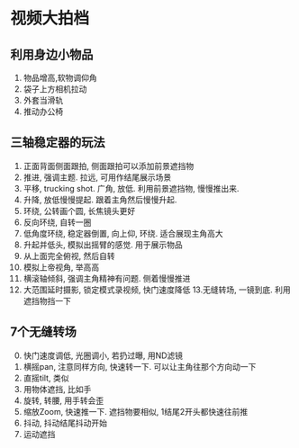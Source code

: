 # 视频大拍档

## 利用身边小物品
1.  物品增高,软物调仰角
2.  袋子上方相机拉动
3.  外套当滑轨
4.  推动办公椅

## 三轴稳定器的玩法
1.  正面背面侧面跟拍, 侧面跟拍可以添加前景遮挡物
2.  推进, 强调主题. 拉远, 可用作结尾展示场景
3.  平移, trucking shot. 广角, 放低.  利用前景遮挡物, 慢慢推出来. 
4.  升降, 放低慢慢提起. 跟着主角然后慢慢升起.
5.  环绕, 公转画个圆, 长焦镜头更好
6.  反向环绕, 自转一圈
7.  低角度环绕, 稳定器倒置, 向上仰, 环绕. 适合展现主角高大
8.  升起并低头, 模拟出摇臂的感觉. 用于展示物品
9.  从上面完全俯视, 然后自转
10. 模拟上帝视角, 举高高
11. 横滚轴倾斜, 强调主角精神有问题. 侧着慢慢推进
12. 大范围延时摄影, 锁定模式录视频, 快门速度降低
13.无缝转场, 一镜到底. 利用遮挡物挡一下

## 7个无缝转场
0.  快门速度调低, 光圈调小, 若扔过曝, 用ND滤镜
1.  横摇pan, 注意同样方向, 快速转一下. 可以让主角往那个方向动一下
2.  直摇tilt, 类似
3. 用物体遮挡, 比如手
4.  旋转, 转腰, 用手转会歪 
5.  缩放Zoom, 快速推一下. 遮挡物要相似, 1结尾2开头都快速往前推
6.  抖动, 抖动结尾抖动开始
7.  运动遮挡